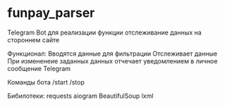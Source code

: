 # funpay_parser

Telegram Bot для реализации функции отслеживание данных на стороннем сайте

Функционал:
Вводятся данные для фильтрации
Отслеживает данные
При измененеие заданных данных отчечает уведомлением в личное сообщение Telegram


Команды бота
/start
/stop

Бибилотеки:
requests
aiogram
BeautifulSoup
lxml
